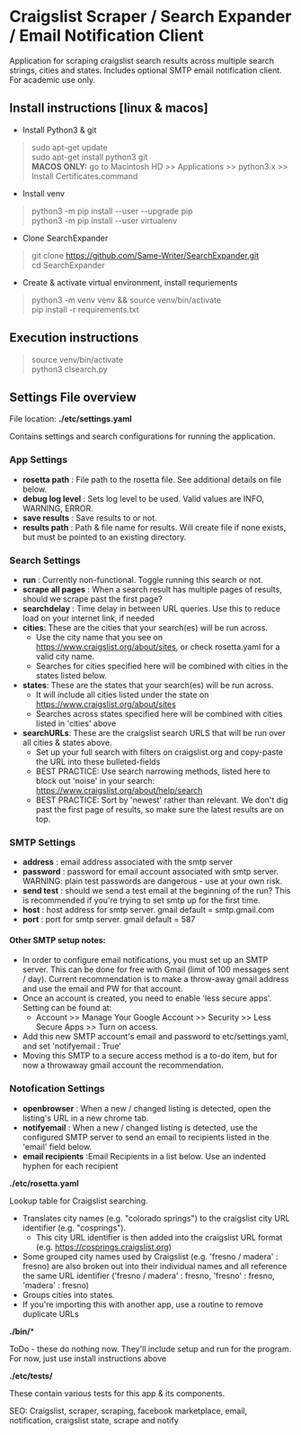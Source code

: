 
# Craigslist Scraper / Search Expander / Email Notification Client
Application for scraping craigslist search results across multiple search strings, cities and states. Includes optional SMTP email notification client. For academic use only. 

## Install instructions [linux & macos]

- Install Python3 & git
> sudo apt-get update \
> sudo apt-get install python3 git \
> __MACOS ONLY:__ go to Macintosh HD >> Applications >> python3.x >> Install Certificates.command
- Install venv 
> python3 -m pip install --user --upgrade pip \
> python3 -m pip install --user virtualenv
- Clone SearchExpander
> git clone https://github.com/Same-Writer/SearchExpander.git \
> cd SearchExpander
- Create & activate virtual environment, install requriements
> python3 -m venv venv && source venv/bin/activate \
> pip install -r requirements.txt

## Execution instructions
> source venv/bin/activate \
> python3 clsearch.py

## Settings File overview

File location: **./etc/settings.yaml**

Contains settings and search configurations for running the application. 
  
### App Settings
* __rosetta path__ :    File path to the rosetta file. See additional details on file below. 
* __debug log level__ : Sets log level to be used. Valid values are INFO, WARNING, ERROR.
* __save results__ :    Save results to <results path> or not.  
* __results path__ :    Path & file name for results. Will create file if none exists, but must be pointed to an existing directory.
  
### Search Settings
* __run__ :             Currently non-functional. Toggle running this search or not.
* __scrape all pages__ : When a search result has multiple pages of results, should we scrape past the first page?   
* __searchdelay__ :     Time delay in between URL queries. Use this to reduce load on your internet link, if needed
* __cities__:           These are the cities that your search(es) will be run across. 
    * Use the city name that you see on https://www.craigslist.org/about/sites, or check rosetta.yaml for a valid city name.
    * Searches for cities specified here will be combined with cities in the states listed below.
* __states__:           These are the states that your search(es) will be run across. 
    * It will include all cities listed under the state on https://www.craigslist.org/about/sites
    * Searches across states specified here will be combined with cities listed in 'cities' above
* __searchURLs__:       These are the craigslist search URLS that will be run over all cities & states above. 
    * Set up your full search with filters on craigslist.org and copy-paste the URL into these bulleted-fields
    * BEST PRACTICE: Use search narrowing methods, listed here to block out 'noise' in your search: https://www.craigslist.org/about/help/search
    * BEST PRACTICE: Sort by 'newest' rather than relevant. We don't dig past the first page of results, so make sure the latest results are on top. 
  
### SMTP Settings
* __address__ : email address associated with the smtp server
* __password__ : password for email account associated with smtp server. WARNING: plain test passwords are dangerous - use at your own risk.
* __send test__ : should we send a test email at the beginning of the run? This is recommended if you're trying to set smtp up for the first time.
* __host__ : host address for smtp server. gmail default = smtp.gmail.com
* __port__ : port for smtp server. gmail default = 587

#### Other SMTP setup notes:
  * In order to configure email notifications, you must set up an SMTP server. This can be done for free with Gmail (limit of 100 messages sent / day). Current recommendation is to make a throw-away gmail address and use the email and PW for that account.
  * Once an account is created, you need to enable 'less secure apps'. Setting can be found at:
    * Account >> Manage Your Google Account >> Security >> Less Secure Apps >> Turn on access.
  * Add this new SMTP account's email and password to etc/settings.yaml, and set 'notifyemail : True'
  * Moving this SMTP to a secure access method is a to-do item, but for now a throwaway gmail account the recommendation. 

### Notofication Settings
* __openbrowser__ :     When a new / changed listing is detected, open the listing's URL in a new chrome tab. 
* __notifyemail__ :     When a new / changed listing is detected, use the configured SMTP server to send an email to recipients listed in the 'email' field below. 
* __email recipients__ :Email Recipients in a list below. Use an indented hyphen for each recipient


**./etc/rosetta.yaml**

Lookup table for Craigslist searching. 
* Translates city names  (e.g. "colorado springs") to the craigslist city URL identifier (e.g. "cosprings").
  * This city URL identifier is then added into the craigslist URL format (e.g. https://cosprings.craigslist.org)
* Some grouped city names used by Craigslist (e.g. 'fresno / madera' : fresno) are also broken out into their individual names and all reference the same URL identifier ('fresno / madera' : fresno, 'fresno' : fresno, 'madera' : fresno)
* Groups cities into states.
* If you're importing this with another app, use a routine to remove duplicate URLs

**./bin/***

ToDo - these do nothing now. They'll include setup and run for the program. For now, just use install instructions above

**./etc/tests/**

These contain various tests for this app & its components. 


SEO: Craigslist, scraper, scraping, facebook marketplace, email, notification, craigslist state, scrape and notify 
